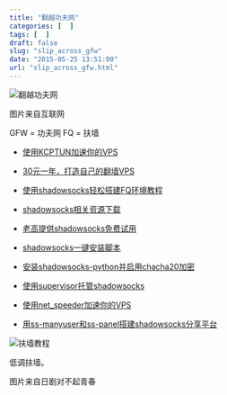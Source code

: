 ```yaml
---
title: "翻越功夫网"
categories: [  ]
tags: [  ]
draft: false
slug: "slip_across_gfw"
date: "2015-05-25 13:51:00"
url: "slip_across_gfw.html"
---
```


![翻越功夫网][1]

图片来自互联网

GFW = 功夫网
FQ = 扶墙

- [使用KCPTUN加速你的VPS][2]

- [30元一年，打造自己的翻墙VPS][3]

- [使用shadowsocks轻松搭建FQ环境教程][4]

- [shadowsocks相关资源下载][5]

- [老高提供shadowsocks免费试用][6]

- [shadowsocks一键安装脚本][7]

- [安装shadowsocks-python并启用chacha20加密][8]

- [使用supervisor托管shadowsocks][9]

- [使用net_speeder加速你的VPS][10]

- [用ss-manyuser和ss-panel搭建shadowsocks分享平台][11]

![扶墙教程][12]

低调扶墙。

图片来自日剧对不起青春


  [1]: https://blog.phpgao.com/usr/uploads/2015/05/2921278586.jpg
  [2]: https://blog.phpgao.com/kcptun.html
  [3]: https://blog.phpgao.com/vps.html
  [4]: https://blog.phpgao.com/shadowsocks_on_linux.html
  [5]: https://blog.phpgao.com/download_shadowsocks.html
  [6]: https://blog.phpgao.com/try_shadowsocks_via_qrcode.html
  [7]: https://blog.phpgao.com/ss_onekey_installation.html
  [8]: https://blog.phpgao.com/shadowsocks_chacha20.html
  [9]: https://blog.phpgao.com/supervisor_shadowsocks.html
  [10]: https://blog.phpgao.com/vps_net_speeder.html
  [11]: https://blog.phpgao.com/share_shadowsocks.html
  [12]: https://blog.phpgao.com/usr/uploads/2015/05/1854321127.jpeg